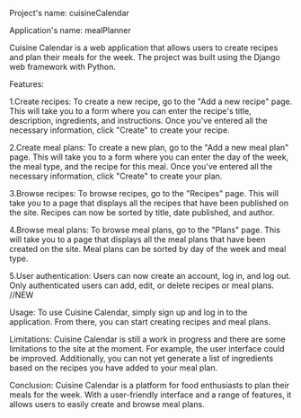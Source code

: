 Project's name: cuisineCalendar 

Application's name: mealPlanner 

Cuisine Calendar is a web application that allows users to create recipes and plan their meals for the week. The project was built using the Django web framework with Python. 

Features: 

1.Create recipes: To create a new recipe, go to the "Add a new recipe" page. This will take you to a form where you can enter the recipe's title, description, ingredients, and instructions. Once you've entered all the necessary information, click "Create" to create your recipe. 
 
2.Create meal plans: To create a new plan, go to the "Add a new meal plan" page. This will take you to a form where you can enter the day of the week, the meal type, and the recipe for this meal. Once you've entered all the necessary information, click "Create" to create your plan. 
 
3.Browse recipes: To browse recipes, go to the "Recipes" page. This will take you to a page that displays all the recipes that have been published on the site. Recipes can now be sorted by title, date published, and author. 
 
4.Browse meal plans: To browse meal plans, go to the "Plans" page. This will take you to a page that displays all the meal plans that have been created on the site. Meal plans can be sorted by day of the week and meal type. 
 
5.User authentication: Users can now create an account, log in, and log out. Only authenticated users can add, edit, or delete recipes or meal plans. //NEW
 

Usage: To use Cuisine Calendar, simply sign up and log in to the application. From there, you can start creating recipes and meal plans. 

Limitations: Cuisine Calendar is still a work in progress and there are some limitations to the site at the moment. For example, the user interface could be improved. Additionally, you can not yet generate a list of ingredients based on the recipes you have added to your meal plan. 

Conclusion: Cuisine Calendar is a platform for food enthusiasts to plan their meals for the week. With a user-friendly interface and a range of features, it allows users to easily create and browse meal plans. 

 